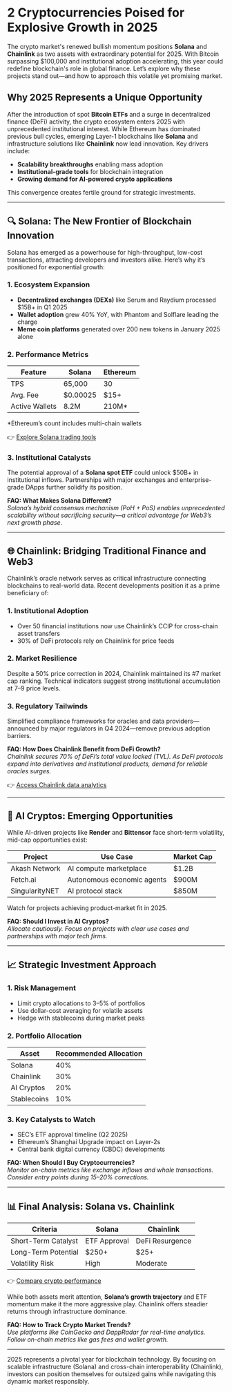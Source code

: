 # 2 Cryptocurrencies Poised for Explosive Growth in 2025  

The crypto market's renewed bullish momentum positions **Solana** and **Chainlink** as two assets with extraordinary potential for 2025. With Bitcoin surpassing $100,000 and institutional adoption accelerating, this year could redefine blockchain's role in global finance. Let’s explore why these projects stand out—and how to approach this volatile yet promising market.  

## Why 2025 Represents a Unique Opportunity  

After the introduction of spot **Bitcoin ETFs** and a surge in decentralized finance (DeFi) activity, the crypto ecosystem enters 2025 with unprecedented institutional interest. While Ethereum has dominated previous bull cycles, emerging Layer-1 blockchains like **Solana** and infrastructure solutions like **Chainlink** now lead innovation. Key drivers include:  
- **Scalability breakthroughs** enabling mass adoption  
- **Institutional-grade tools** for blockchain integration  
- **Growing demand for AI-powered crypto applications**  

This convergence creates fertile ground for strategic investments.  

---

## 🔍 Solana: The New Frontier of Blockchain Innovation  

Solana has emerged as a powerhouse for high-throughput, low-cost transactions, attracting developers and investors alike. Here’s why it’s positioned for exponential growth:  

### 1. **Ecosystem Expansion**  
- **Decentralized exchanges (DEXs)** like Serum and Raydium processed $15B+ in Q1 2025  
- **Wallet adoption** grew 40% YoY, with Phantom and Solflare leading the charge  
- **Meme coin platforms** generated over 200 new tokens in January 2025 alone  

### 2. **Performance Metrics**  
| Feature          | Solana       | Ethereum     |  
|------------------|--------------|--------------|  
| TPS              | 65,000       | 30           |  
| Avg. Fee         | $0.00025     | $15+         |  
| Active Wallets   | 8.2M         | 210M*        |  

*Ethereum’s count includes multi-chain wallets  

👉 [Explore Solana trading tools](https://bit.ly/okx-bonus)  

### 3. **Institutional Catalysts**  
The potential approval of a **Solana spot ETF** could unlock $50B+ in institutional inflows. Partnerships with major exchanges and enterprise-grade DApps further solidify its position.  

**FAQ: What Makes Solana Different?**  
*Solana’s hybrid consensus mechanism (PoH + PoS) enables unprecedented scalability without sacrificing security—a critical advantage for Web3’s next growth phase.*  

---

## 🌐 Chainlink: Bridging Traditional Finance and Web3  

Chainlink’s oracle network serves as critical infrastructure connecting blockchains to real-world data. Recent developments position it as a prime beneficiary of:  

### 1. **Institutional Adoption**  
- Over 50 financial institutions now use Chainlink’s CCIP for cross-chain asset transfers  
- 30% of DeFi protocols rely on Chainlink for price feeds  

### 2. **Market Resilience**  
Despite a 50% price correction in 2024, Chainlink maintained its #7 market cap ranking. Technical indicators suggest strong institutional accumulation at $7–$9 price levels.  

### 3. **Regulatory Tailwinds**  
Simplified compliance frameworks for oracles and data providers—announced by major regulators in Q4 2024—remove previous adoption barriers.  

**FAQ: How Does Chainlink Benefit from DeFi Growth?**  
*Chainlink secures 70% of DeFi’s total value locked (TVL). As DeFi protocols expand into derivatives and institutional products, demand for reliable oracles surges.*  

👉 [Access Chainlink data analytics](https://bit.ly/okx-bonus)  

---

## 🤖 AI Cryptos: Emerging Opportunities  

While AI-driven projects like **Render** and **Bittensor** face short-term volatility, mid-cap opportunities exist:  

| Project     | Use Case              | Market Cap |  
|-------------|-----------------------|------------|  
| Akash Network| AI compute marketplace| $1.2B      |  
| Fetch.ai    | Autonomous economic agents| $900M  |  
| SingularityNET| AI protocol stack  | $850M      |  

Watch for projects achieving product-market fit in 2025.  

**FAQ: Should I Invest in AI Cryptos?**  
*Allocate cautiously. Focus on projects with clear use cases and partnerships with major tech firms.*  

---

## 📈 Strategic Investment Approach  

### 1. **Risk Management**  
- Limit crypto allocations to 3–5% of portfolios  
- Use dollar-cost averaging for volatile assets  
- Hedge with stablecoins during market peaks  

### 2. **Portfolio Allocation**  
| Asset       | Recommended Allocation |  
|-------------|------------------------|  
| Solana      | 40%                    |  
| Chainlink   | 30%                    |  
| AI Cryptos  | 20%                    |  
| Stablecoins | 10%                    |  

### 3. **Key Catalysts to Watch**  
- SEC’s ETF approval timeline (Q2 2025)  
- Ethereum’s Shanghai Upgrade impact on Layer-2s  
- Central bank digital currency (CBDC) developments  

**FAQ: When Should I Buy Cryptocurrencies?**  
*Monitor on-chain metrics like exchange inflows and whale transactions. Consider entry points during 15–20% corrections.*  

---

## 📊 Final Analysis: Solana vs. Chainlink  

| Criteria            | Solana          | Chainlink       |  
|---------------------|-----------------|-----------------|  
| Short-Term Catalyst | ETF Approval    | DeFi Resurgence |  
| Long-Term Potential | $250+           | $25+            |  
| Volatility Risk     | High            | Moderate        |  

👉 [Compare crypto performance](https://bit.ly/okx-bonus)  

While both assets merit attention, **Solana’s growth trajectory** and ETF momentum make it the more aggressive play. Chainlink offers steadier returns through infrastructure dominance.  

**FAQ: How to Track Crypto Market Trends?**  
*Use platforms like CoinGecko and DappRadar for real-time analytics. Follow on-chain metrics like gas fees and wallet growth.*  

---

2025 represents a pivotal year for blockchain technology. By focusing on scalable infrastructure (Solana) and cross-chain interoperability (Chainlink), investors can position themselves for outsized gains while navigating this dynamic market responsibly.